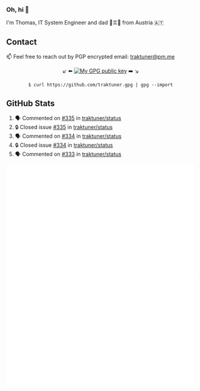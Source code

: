 ### Oh, hi 👋

I'm Thomas, IT System Engineer and dad 👶♊️👶 from Austria 🇦🇹

<!--
**traktuner/traktuner** is a ✨ _special_ ✨ repository because its `README.md` (this file) appears on your GitHub profile.

Here are some ideas to get you started:

- 🔭 I’m currently working on ...
- 🌱 I’m currently learning ...
- 👯 I’m looking to collaborate on ...
- 🤔 I’m looking for help with ...
- 💬 Ask me about ...
- 📫 How to reach me: ...
- 😄 Pronouns: ...
- ⚡ Fun fact: ...
-->

## Contact
📫 Feel free to reach out by PGP encrypted email:
traktuner@pm.me

<div align="center" markdown="1">

↙️ ⬅️ [![My GPG public key](https://img.shields.io/badge/PGP%20public%20key-6D4AFF?style=for-the-badge)](https://github.com/traktuner.gpg) ➡️ ↘️

```shell
$ curl https://github.com/traktuner.gpg | gpg --import
```

</div>

## GitHub Stats
<!--START_SECTION:activity-->
1. 🗣 Commented on [#335](https://github.com/traktuner/status/issues/335#issuecomment-2043700574) in [traktuner/status](https://github.com/traktuner/status)
2. 🔒 Closed issue [#335](https://github.com/traktuner/status/issues/335) in [traktuner/status](https://github.com/traktuner/status)
3. 🗣 Commented on [#334](https://github.com/traktuner/status/issues/334#issuecomment-2043700488) in [traktuner/status](https://github.com/traktuner/status)
4. 🔒 Closed issue [#334](https://github.com/traktuner/status/issues/334) in [traktuner/status](https://github.com/traktuner/status)
5. 🗣 Commented on [#333](https://github.com/traktuner/status/issues/333#issuecomment-2043700422) in [traktuner/status](https://github.com/traktuner/status)
<!--END_SECTION:activity-->

![](https://github.com/traktuner/traktuner/blob/master/generated/overview.svg)
![](https://github.com/traktuner/traktuner/blob/master/generated/languages.svg)
